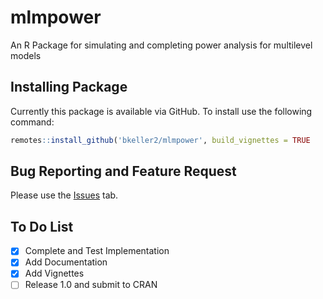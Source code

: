 # mlmpower
An R Package for simulating and completing  power analysis for multilevel models

## Installing Package

Currently this package is available via GitHub. To install use the following command:

```r
remotes::install_github('bkeller2/mlmpower', build_vignettes = TRUE
```

## Bug Reporting and Feature Request
Please use the [Issues](https://github.com/bkeller2/mlmpower/issues) tab.

## To Do List
- [x] Complete and Test Implementation
- [x] Add Documentation
- [x] Add Vignettes
- [ ] Release 1.0 and submit to CRAN

